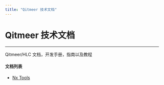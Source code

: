 ```yaml
---
title: "Qitmeer 技术文档"
---
```


# Qitmeer 技术文档

------------

Qitmeer/HLC 文档，开发手册，指南以及教程


#### 文档列表

 - [Nx Tools](./cn/nxtools/)
